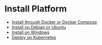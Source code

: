 # Install Platform


- [Install through Docker or Docker Compose](../installation/docker.md)
- [Install on Debian or Ubuntu](../installation/debian.md)
- [Install on Windows](../installation/windows.md)
- [Deploy on Kubernetes](../installation/kubernetes.md)
